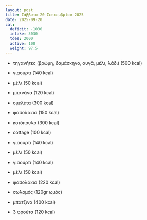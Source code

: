 ```yaml
---
layout: post
title: Σάββατο 20 Σεπτεμβρίου 2025
date: 2025-09-20
cal:
  deficit: -1030
  intake: 3030
  tdee: 2000
  active: 100
  weight: 97.5
---
```


- τηγανήτες (βρώμη, δαμάσκηνο, αυγά, μέλι, λάδι) (500 kcal)
- γιαούρτι (140 kcal)
- μέλι (50 kcal)
- μπανάνα (120 kcal) 


- ομελέτα (300 kcal)


- φασολάκια (150 kcal)
- κοτόπουλο (300 kcal)
- cottage (100 kcal)
- γιαούρτι (140 kcal)
- μέλι (50 kcal)
- γιαούρτι (140 kcal)
- μέλι (50 kcal)


- φασολάκια (220 kcal)
- σωλομός (120gr ωμός)
- μπατζινα (400 kcal)
- 3 φρούτα (120 kcal)



<!---  ![pic](/pics/2025-09-20/yogurt.jpg)<br> -->

